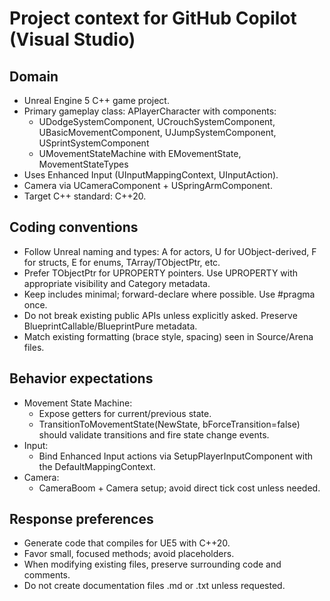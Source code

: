 # Project context for GitHub Copilot (Visual Studio)

## Domain
- Unreal Engine 5 C++ game project.
- Primary gameplay class: APlayerCharacter with components:
  - UDodgeSystemComponent, UCrouchSystemComponent, UBasicMovementComponent, UJumpSystemComponent, USprintSystemComponent
  - UMovementStateMachine with EMovementState, MovementStateTypes
- Uses Enhanced Input (UInputMappingContext, UInputAction).
- Camera via UCameraComponent + USpringArmComponent.
- Target C++ standard: C++20.

## Coding conventions
- Follow Unreal naming and types: A for actors, U for UObject-derived, F for structs, E for enums, TArray/TObjectPtr, etc.
- Prefer TObjectPtr for UPROPERTY pointers. Use UPROPERTY with appropriate visibility and Category metadata.
- Keep includes minimal; forward-declare where possible. Use #pragma once.
- Do not break existing public APIs unless explicitly asked. Preserve BlueprintCallable/BlueprintPure metadata.
- Match existing formatting (brace style, spacing) seen in Source/Arena files.

## Behavior expectations
- Movement State Machine:
  - Expose getters for current/previous state.
  - TransitionToMovementState(NewState, bForceTransition=false) should validate transitions and fire state change events.
- Input:
  - Bind Enhanced Input actions via SetupPlayerInputComponent with the DefaultMappingContext.
- Camera:
  - CameraBoom + Camera setup; avoid direct tick cost unless needed.

## Response preferences
- Generate code that compiles for UE5 with C++20.
- Favor small, focused methods; avoid placeholders.
- When modifying existing files, preserve surrounding code and comments.
- Do not create documentation files .md or .txt unless requested.